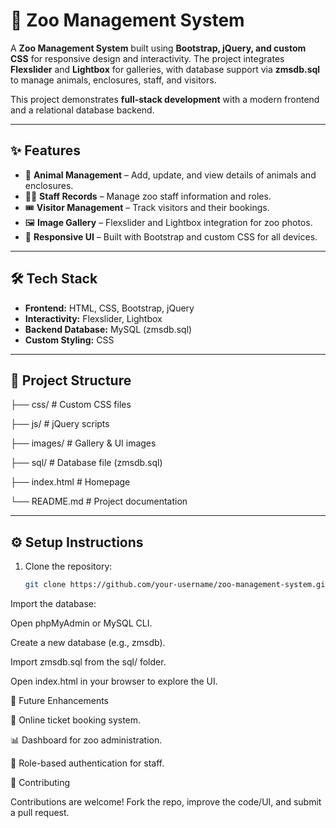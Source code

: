 # 🦁 Zoo Management System  

A **Zoo Management System** built using **Bootstrap, jQuery, and custom CSS** for responsive design and interactivity. The project integrates **Flexslider** and **Lightbox** for galleries, with database support via **zmsdb.sql** to manage animals, enclosures, staff, and visitors.  

This project demonstrates **full-stack development** with a modern frontend and a relational database backend.  

---

## ✨ Features  
- 🐾 **Animal Management** – Add, update, and view details of animals and enclosures.  
- 👨‍💼 **Staff Records** – Manage zoo staff information and roles.  
- 🎟️ **Visitor Management** – Track visitors and their bookings.  
- 🖼️ **Image Gallery** – Flexslider and Lightbox integration for zoo photos.  
- 📱 **Responsive UI** – Built with Bootstrap and custom CSS for all devices.  

---

## 🛠️ Tech Stack  
- **Frontend:** HTML, CSS, Bootstrap, jQuery  
- **Interactivity:** Flexslider, Lightbox  
- **Backend Database:** MySQL (zmsdb.sql)  
- **Custom Styling:** CSS  

---

## 📂 Project Structure  

├── css/ # Custom CSS files

├── js/ # jQuery scripts

├── images/ # Gallery & UI images

├── sql/ # Database file (zmsdb.sql)

├── index.html # Homepage

└── README.md # Project documentation

---

## ⚙️ Setup Instructions  
1. Clone the repository:  
   ```bash
   git clone https://github.com/your-username/zoo-management-system.git

Import the database:

Open phpMyAdmin or MySQL CLI.

Create a new database (e.g., zmsdb).

Import zmsdb.sql from the sql/ folder.

Open index.html in your browser to explore the UI.

🚀 Future Enhancements

🧾 Online ticket booking system.

📊 Dashboard for zoo administration.

🔐 Role-based authentication for staff.

🤝 Contributing

Contributions are welcome! Fork the repo, improve the code/UI, and submit a pull request.
